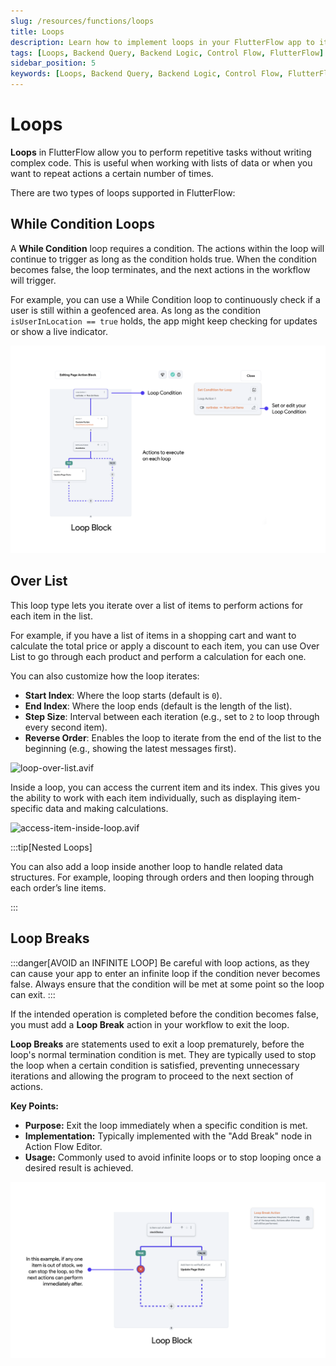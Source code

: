 ```yaml
---
slug: /resources/functions/loops
title: Loops
description: Learn how to implement loops in your FlutterFlow app to iterate over data and perform repeated actions.
tags: [Loops, Backend Query, Backend Logic, Control Flow, FlutterFlow]
sidebar_position: 5
keywords: [Loops, Backend Query, Backend Logic, Control Flow, FlutterFlow]
---
```


# Loops

**Loops** in FlutterFlow allow you to perform repetitive tasks without writing complex code. This is useful when working with lists of data or when you want to repeat actions a certain number of times.

There are two types of loops supported in FlutterFlow:

## While Condition Loops

A **While Condition** loop requires a condition. The actions within the loop will continue to trigger as long as the condition holds true. When the condition becomes false, the loop terminates, and the next actions in the workflow will trigger. 

For example, you can use a While Condition loop to continuously check if a user is still within a geofenced area. As long as the condition `isUserInLocation == true` holds, the app might keep checking for updates or show a live indicator.

![loop-block.png](img/loop-block.png)

## Over List

This loop type lets you iterate over a list of items to perform actions for each item in the list.

For example, if you have a list of items in a shopping cart and want to calculate the total price or apply a discount to each item, you can use Over List to go through each product and perform a calculation for each one.

You can also customize how the loop iterates:

- **Start Index**: Where the loop starts (default is `0`).
- **End Index**: Where the loop ends (default is the length of the list).
- **Step Size**: Interval between each iteration (e.g., set to `2` to loop through every second item).
- **Reverse Order**: Enables the loop to iterate from the end of the list to the beginning (e.g., showing the latest messages first).

![loop-over-list.avif](img/loop-over-list.avif)

Inside a loop, you can access the current item and its index. This gives you the ability to work with each item individually, such as displaying item-specific data and making calculations.

![access-item-inside-loop.avif](img/access-item-inside-loop.avif)

:::tip[Nested Loops]

You can also add a loop inside another loop to handle related data structures. For example, looping through orders and then looping through each order’s line items.

:::


## Loop Breaks 

:::danger[AVOID an INFINITE LOOP]
Be careful with loop actions, as they can cause your app to enter an infinite loop if the condition never becomes false. Always ensure that the condition will be met at some point so the loop can exit.
:::

If the intended operation is completed before the condition becomes false, you must add a **Loop Break** action in your workflow to exit the loop.

**Loop Breaks** are statements used to exit a loop prematurely, before the loop's normal termination 
condition is met. They are typically used to stop the loop when a certain condition is satisfied,
preventing unnecessary iterations and allowing the program to proceed to the next section of 
actions.

**Key Points:**

- **Purpose:** Exit the loop immediately when a specific condition is met.
- **Implementation:** Typically implemented with the "Add Break" node in Action Flow Editor.
- **Usage:** Commonly used to avoid infinite loops or to stop looping once a desired result is achieved.

![loop-block-return.png](img/loop-block-return.png)